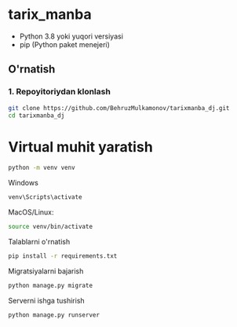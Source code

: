 # tarix_manba


- Python 3.8 yoki yuqori versiyasi
- pip (Python paket menejeri)

## O'rnatish

### 1. Repoyitoriydan klonlash

```bash
git clone https://github.com/BehruzMulkamonov/tarixmanba_dj.git
cd tarixmanba_dj
```
# Virtual muhit yaratish
```bash
python -m venv venv
```

Windows
```bash
venv\Scripts\activate
```

MacOS/Linux:
```bash
source venv/bin/activate
```
Talablarni o'rnatish
```bash
pip install -r requirements.txt
```

Migratsiyalarni bajarish

```bash
python manage.py migrate
```
Serverni ishga tushirish
```bash
python manage.py runserver

```